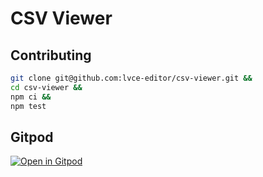 # CSV Viewer

## Contributing

```sh
git clone git@github.com:lvce-editor/csv-viewer.git &&
cd csv-viewer &&
npm ci &&
npm test
```

## Gitpod

[![Open in Gitpod](https://gitpod.io/button/open-in-gitpod.svg)](https://gitpod.io/#https://github.com/lvce-editor/csv-viewer)
